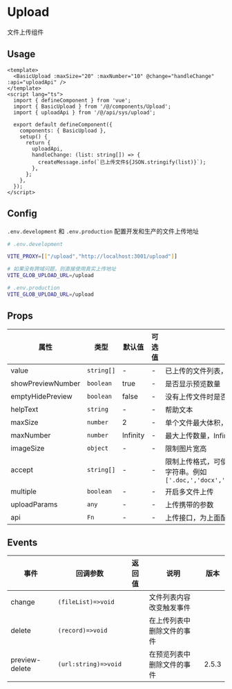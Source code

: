 # Upload

文件上传组件

## Usage

```vue
<template>
  <BasicUpload :maxSize="20" :maxNumber="10" @change="handleChange" :api="uploadApi" />
</template>
<script lang="ts">
  import { defineComponent } from 'vue';
  import { BasicUpload } from '/@/components/Upload';
  import { uploadApi } from '/@/api/sys/upload';

  export default defineComponent({
    components: { BasicUpload },
    setup() {
      return {
        uploadApi,
        handleChange: (list: string[]) => {
          createMessage.info(`已上传文件${JSON.stringify(list)}`);
        },
      };
    },
  });
</script>
```

## Config

`.env.development` 和 `.env.production` 配置开发和生产的文件上传地址

```bash
# .env.development

VITE_PROXY=[["/upload","http://localhost:3001/upload"]]

# 如果没有跨域问题，则直接使用真实上传地址
VITE_GLOB_UPLOAD_URL=/upload

# .env.production
VITE_GLOB_UPLOAD_URL=/upload

```

## Props

| 属性 | 类型 | 默认值 | 可选值 | 说明 |
| --- | --- | --- | --- | --- |
| value | `string[]` | - | - | 已上传的文件列表，支持 v-model |
| showPreviewNumber | `boolean` | true | - | 是否显示预览数量 |
| emptyHidePreview | `boolean` | false | - | 没有上传文件时是否隐藏预览 |
| helpText | `string` | - | - | 帮助文本 |
| maxSize | `number` | 2 | - | 单个文件最大体积，单位 M |
| maxNumber | `number` | Infinity | - | 最大上传数量，Infinity 则不限制 |
| imageSize | `object` | - | - | 限制图片宽高 |
| accept | `string[]` | - | - | 限制上传格式，可使用文件后缀名(点号可选)或 MIME 字符串。例如 `['.doc,','docx','application/msword','image/*']` |
| multiple | `boolean` | - | - | 开启多文件上传 |
| uploadParams | `any` | - | - | 上传携带的参数 |
| api | `Fn` | - | - | 上传接口，为上面配置的接口 |

## Events

| 事件           | 回调参数             | 返回值 | 说明                       | 版本  |
| -------------- | -------------------- | ------ | -------------------------- | ----- |
| change         | `(fileList)=>void`   |        | 文件列表内容改变触发事件   |       |
| delete         | `(record)=>void`     |        | 在上传列表中删除文件的事件 |       |
| preview-delete | `(url:string)=>void` |        | 在预览列表中删除文件的事件 | 2.5.3 |
